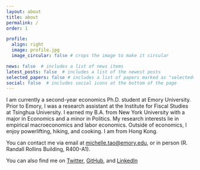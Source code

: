 ```yaml
---
layout: about
title: about
permalink: /
order: 1

profile:
  align: right
  image: profile.jpg
  image_circular: false # crops the image to make it circular

news: false  # includes a list of news items
latest_posts: false  # includes a list of the newest posts
selected_papers: false # includes a list of papers marked as "selected={true}"
social: false  # includes social icons at the bottom of the page
---
```


I am currently a second-year economics Ph.D. student at Emory University. Prior to Emory, I was a research assistant at the Institute for Fiscal Studies at Tsinghua University. I earned my B.A. from New York University with a major in Economics and a minor in Politics. My research interests lie in empirical macroeconomics and labor economics. Outside of economics, I enjoy powerlifting, hiking, and cooking. I am from Hong Kong. 

You can contact me via email at [michelle.tao@emory.edu](michelle.tao@emory.edu), or in person (R. Randall Rollins Building, R400-A1). 

You can also find me on [Twitter](https://twitter.com/TaoMichelle), [GitHub](https://github.com/michellejtao), and [LinkedIn](https://www.linkedin.com/in/michellejtao/) 
